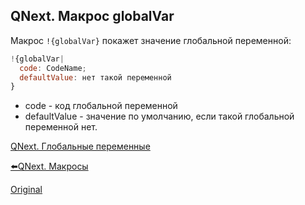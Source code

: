 ## QNext. Макрос globalVar

Макрос `!{globalVar}` покажет значение глобальной переменной:
```js 
!{globalVar|
  code: CodeName;
  defaultValue: нет такой переменной
}
```
* code - код глобальной переменной
* defaultValue - значение по умолчанию, если такой глобальной переменной нет.



[QNext. Глобальные переменные](/docs-test/_export/admin/globalvariables-about)

[⬅️QNext. Макросы](/docs-test/_export/macros)
  
[Original](https://telegra.ph/QNext-Macros-globalVar-01-17)